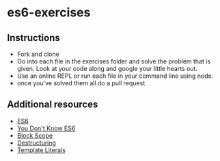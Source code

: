 # es6-exercises

## Instructions
- Fork and clone
- Go into each file in the exercises folder and solve the problem that is given. Look at your code along and google your little hearts out. 
- Use an online REPL or run each file in your command line using node.
- once you've solved them all do a pull request.

## Additional resources

- [ES6](http://webapplog.com/es6/)
- [You Don't Know ES6](https://github.com/getify/You-Dont-Know-JS/tree/master/es6%20%26%20beyond)
- [Block Scope](https://www.sitepoint.com/joys-block-scoping-es6/)
- [Destructuring](http://www.2ality.com/2015/01/es6-destructuring.html)
- [Template Literals](https://developer.mozilla.org/en-US/docs/Web/JavaScript/Reference/Template_literals#Tagged_template_literals)
